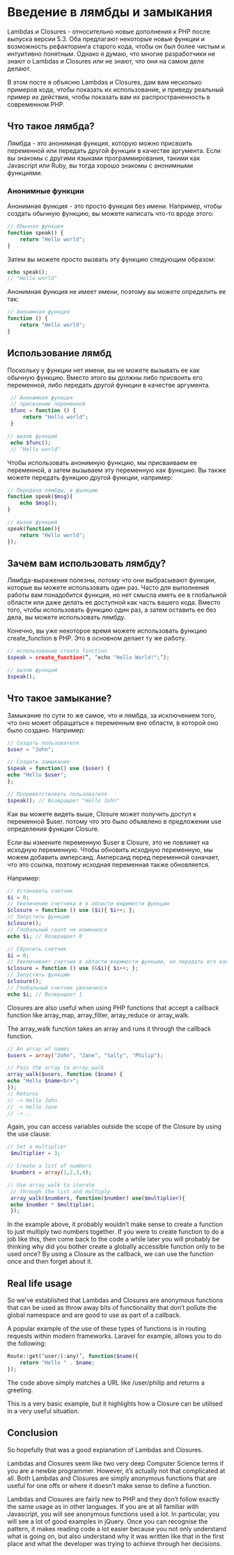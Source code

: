 # Введение в лямбды и замыкания

Lambdas и Closures - относительно новые дополнения к PHP после выпуска версии 5.3. Оба предлагают некоторые новые функции и возможность рефакторинга старого кода, чтобы он был более чистым и интуитивно понятным. Однако я думаю, что многие разработчики не знают о Lambdas и Closures или не знают, что они на самом деле делают.

В этом посте я объясню Lambdas и Closures, дам вам несколько примеров кода, чтобы показать их использование, и приведу реальный пример их действия, чтобы показать вам их распространенность в современном PHP.

## Что такое лямбда?

Лямбда - это анонимная функция, которую можно присвоить переменной или передать другой функции в качестве аргумента. Если вы знакомы с другими языками программирования, такими как Javascript или Ruby, вы тогда хорошо знакомы с анонимными функциями.

### Анонимные функции

Анонимная функция - это просто функция без имени. Например, чтобы создать обычную функцию, вы можете написать что-то вроде этого:

```php
// Обычная функция
function speak() {
    return "Hello world";
}
```

Затем вы можете просто вызвать эту функцию следующим образом:

```php
echo speak();
// "Hello world"
```

Анонимная функция не имеет имени, поэтому вы можете определить ее так:

```php
// Анонимная функция
function () {
    return "Hello world";
}
```

## Использование лямбд

Поскольку у функции нет имени, вы не можете вызывать ее как обычную функцию. Вместо этого вы должны либо присвоить его переменной, либо передать другой функции в качестве аргумента.

```php
 // Анонимная функция
 // присвоение переменной
 $func = function () {
     return "Hello world";
 }

// вызов функций
 echo $func();
 // "Hello world"
```

Чтобы использовать анонимную функцию, мы присваиваем ее переменной, а затем вызываем эту переменную как функцию. Вы также можете передать функцию другой функции, например:

```php
// Передача лямбды, в функцию
function speak($msg){
    echo $msg();
}

// вызов функций
speak(function(){
    return "Hello world";
});
```

## Зачем вам использовать лямбду?

Лямбда-выражения полезны, потому что они выбрасывают функции, которые вы можете использовать один раз. Часто для выполнения работы вам понадобится функция, но нет смысла иметь ее в глобальной области или даже делать ее доступной как часть вашего кода. Вместо того, чтобы использовать функцию один раз, а затем оставить ее без дела, вы можете использовать лямбду.

Конечно, вы уже некоторое время можете использовать функцию create_function в PHP. Это в основном делает ту же работу.

```php
// использование create_function
$speak = create_function(”, ‘echo "Hello World!";’);

// вызов функций
$speak();
```

## Что такое замыкание?

Замыкание по сути то же самое, что и лямбда, за исключением того, что оно может обращаться к переменным вне области, в которой оно было создано. Например:

```php
// Создать пользователя
$user = "John";

// Создать замыкание
$speak = function() use ($user) {
echo "Hello $user";
};

// Поприветствовать пользователя
$speak(); // Возвращает "Hello John"
```

Как вы можете видеть выше, Closure может получить доступ к переменной \$user. потому что это было объявлено в предложении use определения функции Closure.

Если вы измените переменную \$user в Closure, это не повлияет на исходную переменную. Чтобы обновить исходную переменную, мы можем добавить амперсанд. Амперсанд перед переменной означает, что это ссылка, поэтому исходная переменная также обновляется.

Например:

```php
// Установить счетчик
$i = 0;
// Увеличение счетчика в в области видимости функции
$closure = function () use ($i){ $i++; };
// Запустить функцию
$closure();
// Глобальный count не изменился
echo $i; // Возвращает 0

// Сбросить счетчик
$i = 0;
// Увеличивает счетчик в области видимости функции, но передать его как ссылку
$closure = function () use (&$i){ $i++; };
// Запустить функцию
$closure();
// Глобальный счетчик увеличился
echo $i; // Возвращает 1

```

Closures are also useful when using PHP functions that accept a callback function like array_map, array_filter, array_reduce or array_walk.

The array_walk function takes an array and runs it through the callback function.

```php
// An array of names
$users = array("John", "Jane", "Sally", "Philip");

// Pass the array to array_walk
array_walk($users, function ($name) {
echo "Hello $name<br>";
});
// Returns
// -> Hello John
// -> Hello Jane
// -> ..
```

Again, you can access variables outside the scope of the Closure by using the use clause:

```php
// Set a multiplier
 $multiplier = 3;

// Create a list of numbers
 $numbers = array(1,2,3,4);

// Use array_walk to iterate
 // through the list and multiply
 array_walk($numbers, function($number) use($multiplier){
 echo $number * $multiplier;
 });
```

In the example above, it probably wouldn’t make sense to create a function to just multiply two numbers together. If you were to create function to do a job like this, then come back to the code a while later you will probably be thinking why did you bother create a globally accessible function only to be used once? By using a Closure as the callback, we can use the function once and then forget about it.

## Real life usage

So we’ve established that Lambdas and Closures are anonymous functions that can be used as throw away bits of functionality that don’t pollute the global namespace and are good to use as part of a callback.

A popular example of the use of these types of functions is in routing requests within modern frameworks. Laravel for example, allows you to do the following:

```php
Route::get(‘user/(:any)’, function($name){
    return "Hello " . $name;
});
```

The code above simply matches a URL like /user/philip and returns a greeting.

This is a very basic example, but it highlights how a Closure can be utilised in a very useful situation.

## Conclusion

So hopefully that was a good explanation of Lambdas and Closures.

Lambdas and Closures seem like two very deep Computer Science terms if you are a newbie programmer. However, it’s actually not that complicated at all. Both Lambdas and Closures are simply anonymous functions that are useful for one offs or where it doesn’t make sense to define a function.

Lambdas and Closures are fairly new to PHP and they don’t follow exactly the same usage as in other languages. If you are at all familiar with Javascript, you will see anonymous functions used a lot. In particular, you will see a lot of good examples in jQuery. Once you can recognise the pattern, it makes reading code a lot easier because you not only understand what is going on, but also understand why it was written like that in the first place and what the developer was trying to achieve through her decisions.
